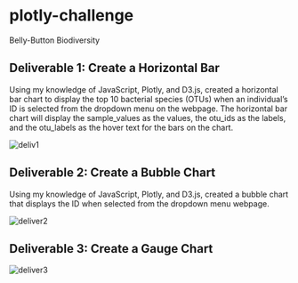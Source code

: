 # plotly-challenge
Belly-Button Biodiversity


## Deliverable 1: Create a Horizontal Bar
Using my knowledge of JavaScript, Plotly, and D3.js, created a horizontal bar chart to display the top 10 bacterial species (OTUs) when an individual’s ID is selected from the dropdown menu on the webpage. The horizontal bar chart will display the sample_values as the values, the otu_ids as the labels, and the otu_labels as the hover text for the bars on the chart.

![deliv1](https://user-images.githubusercontent.com/58860105/140664767-6ecaa1f0-1170-4d31-bbfd-1a567dfabbb2.PNG)




## Deliverable 2: Create a Bubble Chart
Using my knowledge of JavaScript, Plotly, and D3.js, created a bubble chart that displays the ID when selected from the dropdown menu webpage.

![deliver2](https://user-images.githubusercontent.com/58860105/140674580-633f9980-f07a-429c-9988-65e40a4ce83c.PNG)




## Deliverable 3: Create a Gauge Chart

![deliver3](https://user-images.githubusercontent.com/58860105/140674318-f1843af4-fe4f-411e-8f3f-fe1672ef4721.PNG)
